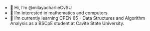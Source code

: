 - 👋 Hi, I’m @milayacharlieCvSU
- 👀 I’m interested in mathematics and computers.
- 🌱 I’m currently learning CPEN 65 - Data Structures and Algorithm Analysis as a BSCpE student at Cavite State University.

<!---
milayacharlieCvSU/milayacharlieCvSU is a ✨ special ✨ repository because its `README.md` (this file) appears on your GitHub profile.
You can click the Preview link to take a look at your changes.
--->
